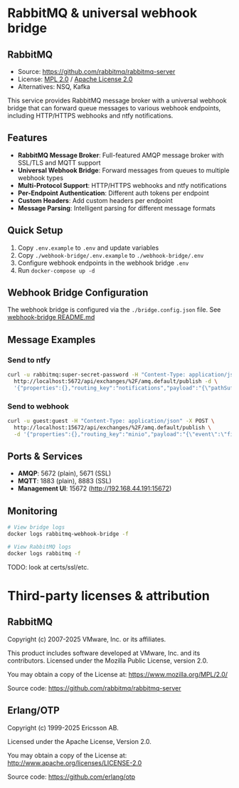 # RabbitMQ & universal webhook bridge

## RabbitMQ
- Source: https://github.com/rabbitmq/rabbitmq-server
- License: [MPL 2.0](https://www.mozilla.org/MPL/2.0/) / [Apache License 2.0](http://www.apache.org/licenses/LICENSE-2.0)
- Alternatives: NSQ, Kafka

This service provides RabbitMQ message broker with a universal webhook bridge that can forward queue messages to various webhook endpoints, including HTTP/HTTPS webhooks and ntfy notifications.

## Features

- **RabbitMQ Message Broker**: Full-featured AMQP message broker with SSL/TLS and MQTT support
- **Universal Webhook Bridge**: Forward messages from queues to multiple webhook types
- **Multi-Protocol Support**: HTTP/HTTPS webhooks and ntfy notifications
- **Per-Endpoint Authentication**: Different auth tokens per endpoint
- **Custom Headers**: Add custom headers per endpoint
- **Message Parsing**: Intelligent parsing for different message formats

## Quick Setup

1. Copy `.env.example` to `.env` and update variables
2. Copy `./webhook-bridge/.env.example` to `./webhook-bridge/.env`
3. Configure webhook endpoints in the webhook bridge `.env`
4. Run `docker-compose up -d`

## Webhook Bridge Configuration

The webhook bridge is configured via the `./bridge.config.json` file. See [webhook-bridge README.md](./webhook-bridge/README.md)

## Message Examples

### Send to ntfy
```bash
curl -u rabbitmq:super-secret-password -H "Content-Type: application/json" -X POST \
  http://localhost:5672/api/exchanges/%2F/amq.default/publish -d \
  '{"properties":{},"routing_key":"notifications","payload":"{\"pathSuffix\":\"-test\",\"body\":\"High CPU usage\",\"headers\":{\"title\":\"System Alert\",\"priority\":\"urgent\"}}","payload_encoding":"string"}'
```

### Send to webhook
```bash
curl -u guest:guest -H "Content-Type: application/json" -X POST \
  http://localhost:15672/api/exchanges/%2F/amq.default/publish \
  -d '{"properties":{},"routing_key":"minio","payload":"{\"event\":\"file_uploaded\",\"filename\":\"backup.tar.gz\"}","payload_encoding":"string"}'

```

## Ports & Services

- **AMQP**: 5672 (plain), 5671 (SSL)
- **MQTT**: 1883 (plain), 8883 (SSL)  
- **Management UI**: 15672 (http://192.168.44.191:15672)

## Monitoring

```bash
# View bridge logs
docker logs rabbitmq-webhook-bridge -f

# View RabbitMQ logs  
docker logs rabbitmq -f
```

TODO: look at certs/ssl/etc.
<!-- ### Certificates
#### Configure SANs (subjectAltName)
Update the `./openssl-san.cnf` with your specific configuration.

#### Run this command to generate an ssl cert for RabbitMQ
```
openssl req -x509 -nodes -newkey rsa:4096 \
  -days 3650 \
  -keyout ./ssl/server_key.pem \
  -out  ./ssl/server_cert.pem \
  -config openssl-san.cnf \
  -extensions v3_req
```
#### Combine crt and key into pem by running this:
`
cat ./ssl/server_key.pem ./ssl/server_cert.pem > ./ssl/ca.pem
`
`
#### chmod 644 ./ssl/*.pem
`

#### Create client cert
```
openssl genrsa -out ./ssl/client_key.pem 2048
openssl req -new -key ./ssl/client_key.pem -out ./ssl/client_req.pem

openssl x509 -req -in ./ssl/client_req.pem -CA ./ssl/server_cert.pem \
  -CAkey ./ssl/server_key.pem -CAcreateserial -out ./ssl/client_cert.pem

cat ./ssl/client_cert.pem ./ssl/client_key.pem > ./ssl/client.pem
```

Copy the cert for Home Assistant etc.
`cp ./ssl/server_cert.pem ./ssl/ca.pem` -->


# Third-party licenses & attribution
## RabbitMQ
Copyright (c) 2007-2025 VMware, Inc. or its affiliates.

This product includes software developed at VMware, Inc. and its contributors.
Licensed under the Mozilla Public License, version 2.0.

You may obtain a copy of the License at:
https://www.mozilla.org/MPL/2.0/

Source code:
https://github.com/rabbitmq/rabbitmq-server

## Erlang/OTP
Copyright (c) 1999-2025 Ericsson AB.

Licensed under the Apache License, Version 2.0.

You may obtain a copy of the License at:
http://www.apache.org/licenses/LICENSE-2.0

Source code:
https://github.com/erlang/otp
